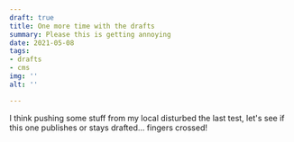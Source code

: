 ```yaml
---
draft: true
title: One more time with the drafts
summary: Please this is getting annoying
date: 2021-05-08
tags:
- drafts
- cms
img: ''
alt: ''

---
```

I think pushing some stuff from my local disturbed the last test, let's see if this one publishes or stays drafted... fingers crossed!